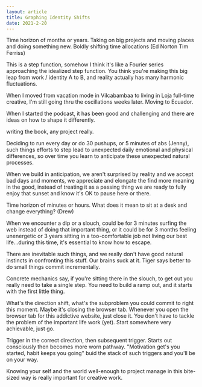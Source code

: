 ```yaml
---
layout: article
title: Graphing Identity Shifts
date: 2021-2-20
---
```


Time horizon of months or years.
Taking on big projects and moving places and doing something new.
Boldly shifting time allocations (Ed Norton Tim Ferriss)

This is a step function, somehow I think it's like a Fourier series approaching the idealized step function. You think you're making this big leap from work / identity A to B, and reality actually has many harmonic fluctuations.


When I moved from vacation mode in Vilcabambaa to living in Loja full-time creative, I'm still going thru the oscillations weeks later. Moving to Ecuador.

When I started the podcast, it has been good and challenging and there are ideas on how to shape it differently.

writing the book, any project really.

Deciding to run every day or do 30 pushups, or 5 minutes of abs (Jenny),  such things efforts to step lead to unexpected daily emotional and physical differences, so over time you learn to anticipate these unexpected natural processes.

When we build in anticipation, we aren't surprised by reality and we accept bad days and moments, we appreciate and elongate the find more meaning in the good, instead of treating it as a passing thing we are ready to fully enjoy that sunset and know it's OK to pause here or there.


Time horizon of minutes or hours.
What does it mean to sit at a desk and change everything? (Drew)

When we encounter a dip or a slouch, could be for 3 minutes surfing the web instead of doing that important thing, or it could be for 3 months feeling unenergetic or 3 years sitting in a too-comfortable job not living our best life...during this time, it's essential to know how to escape.

There are inevitable such things, and we really don't have good natural instincts in confronting this stuff. Our brains suck at it. Tiger says better to do small things commit incrementally.

Concrete mechanics say, if you're sitting there in the slouch, to get out you really need to take a single step. You need to build a ramp out, and it starts with the first little thing.

What's the direction shift, what's the subproblem you could commit to right this moment. Maybe it's closing the browser tab. Whenever you open the browser tab for this addictive website, just close it. You don't have to tackle the problem of the important life work (yet). Start somewhere very achievable, just go.

Trigger in the correct direction, then subsequent trigger. Starts out consciously then becomes more worn pathway. "Motivation get's you started, habit keeps you going"
buid the stack of such triggers and you'll be on your way.

Knowing your self and the world well-enough to project manage in this bite-sized way is really important for creative work.
